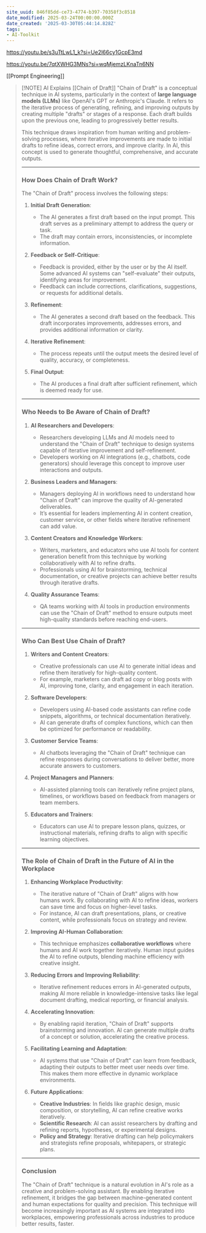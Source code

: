 ```yaml
---
site_uuid: 846f85dd-ce73-4774-b397-70358f3c8518
date_modified: 2025-03-24T00:00:00.000Z
date_created: '2025-03-30T05:44:14.828Z'
tags:
- AI-Toolkit
---
```




https://youtu.be/s3uTtLwL1_k?si=Ue2l66cy1GcpE3md

https://youtu.be/7qtXWHG3MNs?si=wqMjemzLKnaTn6NN

[[Prompt Engineering]]

> [!NOTE] AI Explains [[Chain of Draft]]
> "Chain of Draft" is a conceptual technique in AI systems, particularly in the context of **large language models (LLMs)** like OpenAI's GPT or Anthropic's Claude. It refers to the iterative process of generating, refining, and improving outputs by creating multiple "drafts" or stages of a response. Each draft builds upon the previous one, leading to progressively better results.
> 
> This technique draws inspiration from human writing and problem-solving processes, where iterative improvements are made to initial drafts to refine ideas, correct errors, and improve clarity. In AI, this concept is used to generate thoughtful, comprehensive, and accurate outputs.
> 
> ---
> 
> ### **How Does Chain of Draft Work?**
> 
> The "Chain of Draft" process involves the following steps:
> 
> 1. **Initial Draft Generation**:
>     
>     - The AI generates a first draft based on the input prompt. This draft serves as a preliminary attempt to address the query or task.
>     - The draft may contain errors, inconsistencies, or incomplete information.
> 2. **Feedback or Self-Critique**:
>     
>     - Feedback is provided, either by the user or by the AI itself. Some advanced AI systems can "self-evaluate" their outputs, identifying areas for improvement.
>     - Feedback can include corrections, clarifications, suggestions, or requests for additional details.
> 3. **Refinement**:
>     
>     - The AI generates a second draft based on the feedback. This draft incorporates improvements, addresses errors, and provides additional information or clarity.
> 4. **Iterative Refinement**:
>     
>     - The process repeats until the output meets the desired level of quality, accuracy, or completeness.
> 5. **Final Output**:
>     
>     - The AI produces a final draft after sufficient refinement, which is deemed ready for use.
> 
> ---
> 
> ### **Who Needs to Be Aware of Chain of Draft?**
> 
> 1. **AI Researchers and Developers**:
>     
>     - Researchers developing LLMs and AI models need to understand the "Chain of Draft" technique to design systems capable of iterative improvement and self-refinement.
>     - Developers working on AI integrations (e.g., chatbots, code generators) should leverage this concept to improve user interactions and outputs.
> 2. **Business Leaders and Managers**:
>     
>     - Managers deploying AI in workflows need to understand how "Chain of Draft" can improve the quality of AI-generated deliverables.
>     - It’s essential for leaders implementing AI in content creation, customer service, or other fields where iterative refinement can add value.
> 3. **Content Creators and Knowledge Workers**:
>     
>     - Writers, marketers, and educators who use AI tools for content generation benefit from this technique by working collaboratively with AI to refine drafts.
>     - Professionals using AI for brainstorming, technical documentation, or creative projects can achieve better results through iterative drafts.
> 4. **Quality Assurance Teams**:
>     
>     - QA teams working with AI tools in production environments can use the "Chain of Draft" method to ensure outputs meet high-quality standards before reaching end-users.
> 
> ---
> 
> ### **Who Can Best Use Chain of Draft?**
> 
> 1. **Writers and Content Creators**:
>     
>     - Creative professionals can use AI to generate initial ideas and refine them iteratively for high-quality content.
>     - For example, marketers can draft ad copy or blog posts with AI, improving tone, clarity, and engagement in each iteration.
> 2. **Software Developers**:
>     
>     - Developers using AI-based code assistants can refine code snippets, algorithms, or technical documentation iteratively.
>     - AI can generate drafts of complex functions, which can then be optimized for performance or readability.
> 3. **Customer Service Teams**:
>     
>     - AI chatbots leveraging the "Chain of Draft" technique can refine responses during conversations to deliver better, more accurate answers to customers.
> 4. **Project Managers and Planners**:
>     
>     - AI-assisted planning tools can iteratively refine project plans, timelines, or workflows based on feedback from managers or team members.
> 5. **Educators and Trainers**:
>     
>     - Educators can use AI to prepare lesson plans, quizzes, or instructional materials, refining drafts to align with specific learning objectives.
> 
> ---
> 
> ### **The Role of Chain of Draft in the Future of AI in the Workplace**
> 
> 1. **Enhancing Workplace Productivity**:
>     
>     - The iterative nature of "Chain of Draft" aligns with how humans work. By collaborating with AI to refine ideas, workers can save time and focus on higher-level tasks.
>     - For instance, AI can draft presentations, plans, or creative content, while professionals focus on strategy and review.
> 2. **Improving AI-Human Collaboration**:
>     
>     - This technique emphasizes **collaborative workflows** where humans and AI work together iteratively. Human input guides the AI to refine outputs, blending machine efficiency with creative insight.
> 3. **Reducing Errors and Improving Reliability**:
>     
>     - Iterative refinement reduces errors in AI-generated outputs, making AI more reliable in knowledge-intensive tasks like legal document drafting, medical reporting, or financial analysis.
> 4. **Accelerating Innovation**:
>     
>     - By enabling rapid iteration, "Chain of Draft" supports brainstorming and innovation. AI can generate multiple drafts of a concept or solution, accelerating the creative process.
> 5. **Facilitating Learning and Adaptation**:
>     
>     - AI systems that use "Chain of Draft" can learn from feedback, adapting their outputs to better meet user needs over time. This makes them more effective in dynamic workplace environments.
> 6. **Future Applications**:
>     
>     - **Creative Industries**: In fields like graphic design, music composition, or storytelling, AI can refine creative works iteratively.
>     - **Scientific Research**: AI can assist researchers by drafting and refining reports, hypotheses, or experimental designs.
>     - **Policy and Strategy**: Iterative drafting can help policymakers and strategists refine proposals, whitepapers, or strategic plans.
> 
> ---
> 
> ### **Conclusion**
> 
> The "Chain of Draft" technique is a natural evolution in AI's role as a creative and problem-solving assistant. By enabling iterative refinement, it bridges the gap between machine-generated content and human expectations for quality and precision. This technique will become increasingly important as AI systems are integrated into workplaces, empowering professionals across industries to produce better results, faster.